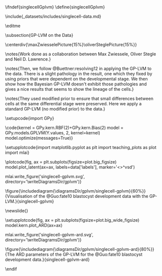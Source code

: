 \ifndef{singlecellGplvm}
\define{singlecellGplvm}

\include{_datasets/includes/singlecell-data.md}

\editme

\subsection{GP-LVM on the Data}

\centerdiv{\maxZwiesselePicture{15%}\oliverSteglePicture{15%}}

\notes{Work done as a collaboration between Max Zwiessele, Oliver Stegle and Neil D. Lawrence.}

\notes{Then, we follow @Buettner:resolving12 in applying the GP-LVM to the data. There is a slight pathology in the result, one which they fixed by using priors that were dependent on the developmental stage. We then show how the Bayesian GP-LVM doesn't exhibit those pathologies and gives a nice results that seems to show the lineage of the cells.}

\notes{They used modified prior to ensure that small differences between cells at the same differential stage were preserved. Here we apply a standard GP-LVM (no modified prior) to the data.}


\setupcode{import GPy}

\code{kernel = GPy.kern.RBF(2)+GPy.kern.Bias(2)
model = GPy.models.GPLVM(Y.values, 2, kernel=kernel)
model.optimize(messages=True)}


\setupplotcode{import matplotlib.pyplot as plt
import teaching_plots as plot
import mlai}

\plotcode{fig, ax = plt.subplots(figsize=plot.big_figsize)
model.plot_latent(ax=ax, labels=data['labels'], marker='<>^vsd')

mlai.write_figure('singlecell-gplvm.svg', directory='\writeDiagramsDir/gplvm')}

\figure{\includediagram{\diagramsDir/gplvm/singlecell-gplvm}{60%}}{Visualisation of the @Guo:fate10 blastocyst development data with the GP-LVM.}{singlecell-gplvm}

\newslide{}

\setupplotcode{fig, ax = plt.subplots(figsize=plot.big_wide_figsize)
model.kern.plot_ARD(ax=ax)

mlai.write_figure('singlecell-gplvm-ard.svg', directory='\writeDiagramsDir/gplvm')}

\figure{\includediagram{\diagramsDir/gplvm/singlecell-gplvm-ard}{80%}}{The ARD parameters of the GP-LVM for the @Guo:fate10 blastocyst development data.}{singlecell-gplvm-ard}



\endif
